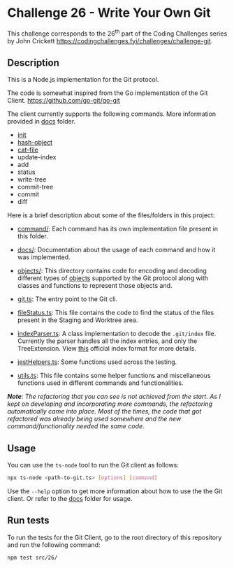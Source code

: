 # Challenge 26 - Write Your Own Git

This challenge corresponds to the 26<sup>th</sup> part of the Coding Challenges series by John Crickett https://codingchallenges.fyi/challenges/challenge-git.

## Description

This is a Node.js implementation for the Git protocol.

The code is somewhat inspired from the Go implementation of the Git Client. https://github.com/go-git/go-git

The client currently supports the following commands. More information provided in [docs](docs/) folder.

- [init](docs/init.md)
- [hash-object](docs/hash-object.md)
- [cat-file](docs/cat-file.md)
- update-index
- add
- status
- write-tree
- commit-tree
- commit
- diff

Here is a brief description about some of the files/folders in this project:

- [command/](commands/): Each command has its own implementation file present in this folder.

- [docs/](docs/): Documentation about the usage of each command and how it was implemented.

- [objects/](objects/): This directory contains code for encoding and decoding different types of [objects](https://git-scm.com/book/en/v2/Git-Internals-Git-Objects) supported by the Git protocol along with classes and functions to represent those objects and.

- [git.ts](git.ts): The entry point to the Git cli.

- [fileStatus.ts](fileStatus.ts): This file contains the code to find the status of the files present in the Staging and Worktree area.

- [indexParser.ts](indexParser.ts): A class implementation to decode the `.git/index` file. Currently the parser handles all the index entries, and only the TreeExtension. View [this](https://github.com/git/git/blob/867b1c1bf68363bcfd17667d6d4b9031fa6a1300/Documentation/technical/index-format.txt) official index format for more details.

- [jestHelpers.ts](jestHelpers.ts): Some functions used across the testing.

- [utils.ts](utils.ts): This file contains some helper functions and miscellaneous functions used in different commands and functionalities.

_**Note**: The refactoring that you can see is not achieved from the start. As I kept on developing and incorporating more commands, the refactoring automatically came into place. Most of the times, the code that got refactored was already being used somewhere and the new command/functionality needed the same code._

## Usage

You can use the `ts-node` tool to run the Git client as follows:

```bash
npx ts-node <path-to-git.ts> [options] [command]
```

Use the `--help` option to get more information about how to use the the Git client.
Or refer to the [docs](docs/) folder for usage.

## Run tests

To run the tests for the Git Client, go to the root directory of this repository and run the following command:

```bash
npm test src/26/
```
